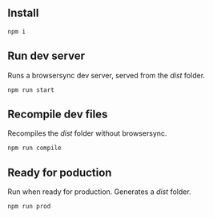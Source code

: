 ## Install
```
npm i
```

## Run dev server
Runs a browsersync dev server, served from the *dist* folder.
```
npm run start
```

## Recompile dev files
Recompiles the *dist* folder without browsersync.
```
npm run compile
```

## Ready for poduction
Run when ready for production. Generates a *dist* folder.
```
npm run prod
```
